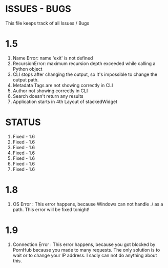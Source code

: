 # ISSUES - BUGS



This file keeps track of all Issues / Bugs

# 1.5

1) Name Error: name 'exit' is not defined
2) RecursionError: maximum recursion depth exceeded while calling a Python object
3) CLI stops after changing the output, so It's impossible to change the output path. 
4) Metadata Tags are not showing correctly in CLI
5) Author not showing correctly in CLI 
6) Search doesn't return any results 
7) Application starts in 4th Layout of stackedWidget


# STATUS 

1) Fixed - 1.6
2) Fixed - 1.6
3) Fixed - 1.6
4) Fixed - 1.6
5) Fixed - 1.6
6) Fixed - 1.6
7) Fixed - 1.6

# 1.8

1) OS Error    : This error happens, because Windows can not handle ./ as a path. This error will be fixed tonight!

# 1.9

1) Connection Error : This error happens, because you got blocked by PornHub because you made to many requests. The only solution
                      is to wait or to change your IP address.  I sadly can not do anything about this.

